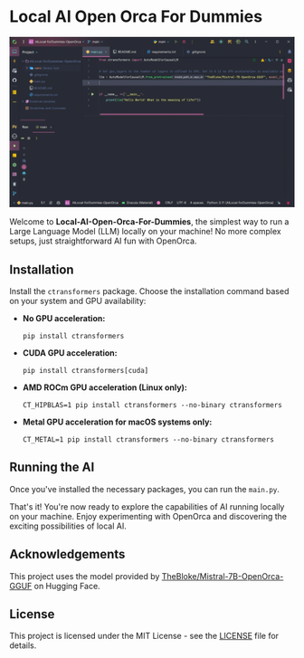 
# Local AI Open Orca For Dummies

![GIF showing example being used](./assets/example-being-used.gif)

Welcome to **Local-AI-Open-Orca-For-Dummies**, the simplest way to run a Large Language Model (LLM) locally on your machine! No more complex setups, just straightforward AI fun with OpenOrca.

## Installation

Install the `ctransformers` package. Choose the installation command based on your system and GPU availability:

- **No GPU acceleration:**
  ```
  pip install ctransformers
  ```

- **CUDA GPU acceleration:**
  ```
  pip install ctransformers[cuda]
  ```

- **AMD ROCm GPU acceleration (Linux only):**
  ```
  CT_HIPBLAS=1 pip install ctransformers --no-binary ctransformers
  ```

- **Metal GPU acceleration for macOS systems only:**
  ```
  CT_METAL=1 pip install ctransformers --no-binary ctransformers
  ```

## Running the AI

Once you've installed the necessary packages, you can run the `main.py`.

That's it! You're now ready to explore the capabilities of AI running locally on your machine. Enjoy experimenting with OpenOrca and discovering the exciting possibilities of local AI.

## Acknowledgements

This project uses the model provided by [TheBloke/Mistral-7B-OpenOrca-GGUF](https://huggingface.co/TheBloke/Mistral-7B-OpenOrca-GGUF) on Hugging Face.

## License

This project is licensed under the MIT License - see the [LICENSE](LICENSE) file for details.
